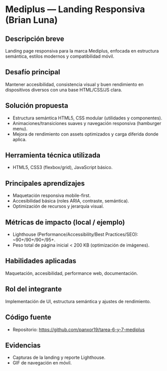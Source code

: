 # Mediplus — Landing Responsiva (Brian Luna)

## Descripción breve
Landing page responsiva para la marca Mediplus, enfocada en estructura semántica, estilos modernos y compatibilidad móvil.

## Desafío principal
Mantener accesibilidad, consistencia visual y buen rendimiento en dispositivos diversos con una base HTML/CSS/JS clara.

## Solución propuesta
- Estructura semántica HTML5, CSS modular (utilidades y componentes).  
- Animaciones/transiciones suaves y navegación responsiva (hamburger menu).  
- Mejora de rendimiento con assets optimizados y carga diferida donde aplica.

## Herramienta técnica utilizada
- HTML5, CSS3 (flexbox/grid), JavaScript básico.

## Principales aprendizajes
- Maquetación responsiva mobile-first.  
- Accesibilidad básica (roles ARIA, contraste, semántica).  
- Optimización de recursos y jerarquía visual.

## Métricas de impacto (local / ejemplo)
- Lighthouse (Performance/Accessibility/Best Practices/SEO): ~90+/90+/90+/95+.  
- Peso total de página inicial < 200 KB (optimización de imágenes).

## Habilidades aplicadas
Maquetación, accesibilidad, performance web, documentación.

## Rol del integrante
Implementación de UI, estructura semántica y ajustes de rendimiento.

## Código fuente
- Repositorio: https://github.com/panxor19/tarea-6-y-7-mediplus

## Evidencias
- Capturas de la landing y reporte Lighthouse.  
- GIF de navegación en móvil.
